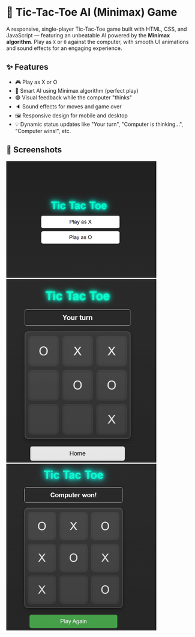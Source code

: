 # 🧠 Tic-Tac-Toe AI (Minimax) Game

A responsive, single-player Tic-Tac-Toe game built with HTML, CSS, and JavaScript — featuring an unbeatable AI powered by the **Minimax algorithm**. Play as `X` or `O` against the computer, with smooth UI animations and sound effects for an engaging experience.

## ✨ Features

- 🎮 Play as X or O
- 🤖 Smart AI using Minimax algorithm (perfect play)
- 🟢 Visual feedback while the computer "thinks"
- 🔈 Sound effects for moves and game over
- 🖼️ Responsive design for mobile and desktop
- 💡 Dynamic status updates like "Your turn", "Computer is thinking...", "Computer wins!", etc.

## 📸 Screenshots

<img src="images/startmenu.png" alt="Gameplay Screenshot" width="400">

<img src="images/gameplay.png" alt="Gameplay Screenshot" width="400">

<img src="images/game_win.png" alt="Gameplay Screenshot" width="400">
